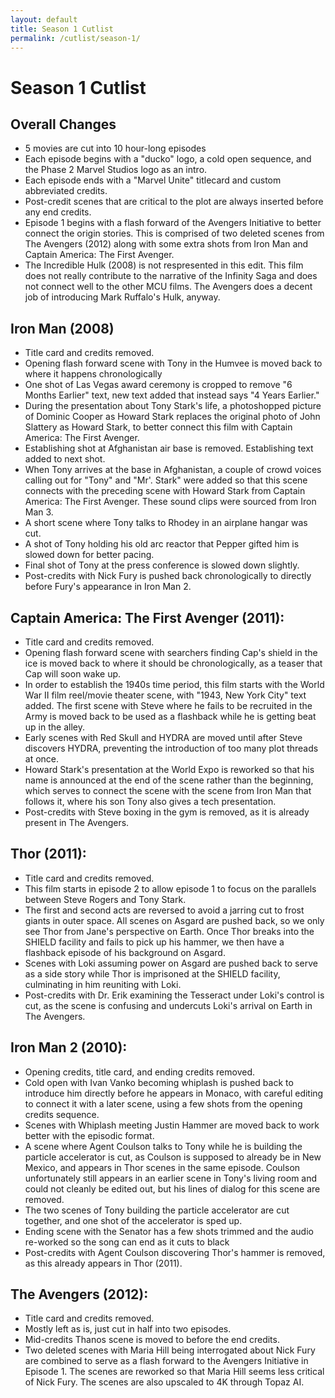 ```yaml
---
layout: default
title: Season 1 Cutlist
permalink: /cutlist/season-1/
---
```


# Season 1 Cutlist

## Overall Changes
- 5 movies are cut into 10 hour-long episodes
- Each episode begins with a "ducko" logo, a cold open sequence, and the Phase 2 Marvel Studios logo as an intro.
- Each episode ends with a "Marvel Unite" titlecard and custom abbreviated credits.
- Post-credit scenes that are critical to the plot are always inserted before any end credits.
- Episode 1 begins with a flash forward of the Avengers Initiative to better connect the origin stories. This is comprised of two deleted scenes from The Avengers (2012) along with some extra shots from Iron Man and Captain America: The First Avenger.
- The Incredible Hulk (2008) is not respresented in this edit. This film does not really contribute to the narrative of the Infinity Saga and does not connect well to the other MCU films. The Avengers does a decent job of introducing Mark Ruffalo's Hulk, anyway.

## Iron Man (2008)
- Title card and credits removed.
- Opening flash forward scene with Tony in the Humvee is moved back to where it happens chronologically
- One shot of Las Vegas award ceremony is cropped to remove "6 Months Earlier" text, new text added that instead says "4 Years Earlier."
- During the presentation about Tony Stark's life, a photoshopped picture of Dominic Cooper as Howard Stark replaces the original photo of John Slattery as Howard Stark, to better connect this film with Captain America: The First Avenger.
- Establishing shot at Afghanistan air base is removed. Establishing text added to next shot.
- When Tony arrives at the base in Afghanistan, a couple of crowd voices calling out for "Tony" and "Mr'. Stark" were added so that this scene connects with the preceding scene with Howard Stark from Captain America: The First Avenger. These sound clips were sourced from Iron Man 3.
- A short scene where Tony talks to Rhodey in an airplane hangar was cut.
- A shot of Tony holding his old arc reactor that Pepper gifted him is slowed down for better pacing.
- Final shot of Tony at the press conference is slowed down slightly.
- Post-credits with Nick Fury is pushed back chronologically to directly before Fury's appearance in Iron Man 2.

## Captain America: The First Avenger (2011):
- Title card and credits removed.
- Opening flash forward scene with searchers finding Cap's shield in the ice is moved back to where it should be chronologically, as a teaser that Cap will soon wake up.
- In order to establish the 1940s time period, this film starts with the World War II film reel/movie theater scene, with "1943, New York City" text added. The first scene with Steve where he fails to be recruited in the Army is moved back to be used as a flashback while he is getting beat up in the alley.
- Early scenes with Red Skull and HYDRA are moved until after Steve discovers HYDRA, preventing the introduction of too many plot threads at once.
- Howard Stark's presentation at the World Expo is reworked so that his name is announced at the end of the scene rather than the beginning, which serves to connect the scene with the scene from Iron Man that follows it, where his son Tony also gives a tech presentation.
- Post-credits with Steve boxing in the gym is removed, as it is already present in The Avengers.

## Thor (2011):
- Title card and credits removed.
- This film starts in episode 2 to allow episode 1 to focus on the parallels between Steve Rogers and Tony Stark.
- The first and second acts are reversed to avoid a jarring cut to frost giants in outer space. All scenes on Asgard are pushed back, so we only see Thor from Jane's perspective on Earth. Once Thor breaks into the SHIELD facility and fails to pick up his hammer, we then have a flashback episode of his background on Asgard.
- Scenes with Loki assuming power on Asgard are pushed back to serve as a side story while Thor is imprisoned at the SHIELD facility, culminating in him reuniting with Loki.
- Post-credits with Dr. Erik examining the Tesseract under Loki's control is cut, as the scene is confusing and undercuts Loki's arrival on Earth in The Avengers.

## Iron Man 2 (2010):
- Opening credits, title card, and ending credits removed.
- Cold open with Ivan Vanko becoming whiplash is pushed back to introduce him directly before he appears in Monaco, with careful editing to connect it with a later scene, using a few shots from the opening credits sequence.
- Scenes with Whiplash meeting Justin Hammer are moved back to work better with the episodic format.
- A scene where Agent Coulson talks to Tony while he is building the particle accelerator is cut, as Coulson is supposed to already be in New Mexico, and appears in Thor scenes in the same episode. Coulson unfortunately still appears in an earlier scene in Tony's living room and could not cleanly be edited out, but his lines of dialog for this scene are removed.
- The two scenes of Tony building the particle accelerator are cut together, and one shot of the accelerator is sped up.
- Ending scene with the Senator has a few shots trimmed and the audio re-worked so the song can end as it cuts to black
- Post-credits with Agent Coulson discovering Thor's hammer is removed, as this already appears in Thor (2011).

## The Avengers (2012):
- Title card and credits removed.
- Mostly left as is, just cut in half into two episodes.
- Mid-credits Thanos scene is moved to before the end credits.
- Two deleted scenes with Maria Hill being interrogated about Nick Fury are combined to serve as a flash forward to the Avengers Initiative in Episode 1. The scenes are reworked so that Maria Hill seems less critical of Nick Fury. The scenes are also upscaled to 4K through Topaz AI.
